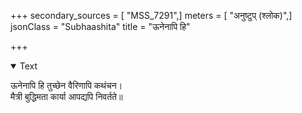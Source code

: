 +++
secondary_sources = [ "MSS_7291",]
meters = [ "अनुष्टुप् (श्लोक)",]
jsonClass = "Subhaashita"
title = "ऊनेनापि हि"

+++

<details open><summary>Text</summary>

ऊनेनापि हि तुच्छेन वैरिणापि कथंचन।  
मैत्री बुद्धिमता कार्या आपद्यपि निवर्तते॥
</details>
